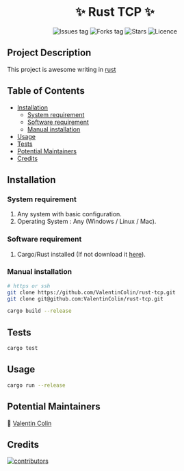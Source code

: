 <h1 align="center">
    ✨ Rust TCP ✨
</h1>

<div align="center">
    
<!-- see https://shields.io/ -->

![Issues tag](https://img.shields.io/github/issues/ValentinColin/rust-tcp)
![Forks tag](https://img.shields.io/github/forks/ValentinColin/rust-tcp)
![Stars](https://img.shields.io/github/stars/ValentinColin/rust-tcp?style=social)
![Licence](https://img.shields.io/github/license/ValentinColin/rust-tcp)

</div>

## Project Description

This project is awesome writing in [rust](https://www.rust-lang.org/fr/)

## Table of Contents

* [Installation](#installation)
    * [System requirement](#system-requirement)
    * [Software requirement](#software-requirement)
    * [Manual installation](#manual-installation)
* [Usage](#usage)
* [Tests](#tests)
* [Potential Maintainers](#potential-maintainers)
* [Credits](#credits)

## Installation
### System requirement

1. Any system with basic configuration.
2. Operating System : Any (Windows / Linux / Mac).

### Software requirement

1. Cargo/Rust installed (If not download it [here](https://doc.rust-lang.org/cargo/getting-started/installation.html)).

### Manual installation

```bash
# https or ssh
git clone https://github.com/ValentinColin/rust-tcp.git
git clone git@github.com:ValentinColin/rust-tcp.git

cargo build --release
```

## Tests

```bash
cargo test
```

## Usage

```bash
cargo run --release
```

<!--
## How to Contribute

Thank you for considering and taking the time to contribute! Before contributing kindly read and follow [Code of Conduct](CODE_OF_CONDUCT.md). To help new developers/contributors there are set of instructions added in [CONTRIBUTING.md](CONTRIBUTING.md). Which describes the initial stages for working on this project. Also refer the [MIT License](LICENSE).
-->

## Potential Maintainers

📌 [Valentin Colin](https://github.com/ValentinColin)

## Credits

<a href="https://github.com/ValentinColin/rust-tcp/graphs/contributors">
  <img src="https://contrib.rocks/image?repo=ValentinColin/rust-tcp" alt="contributors"/>
</a>
